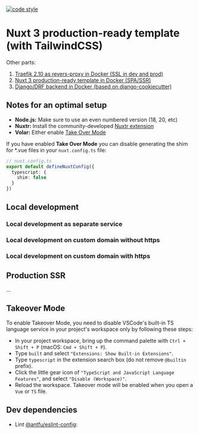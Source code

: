 [![code style](https://antfu.me/badge-code-style.svg)](https://github.com/antfu/eslint-config)
# Nuxt 3 production-ready template (with TailwindCSS)

Other parts:

1. [Traefik 2.10 as revers-proxy in Docker (SSL in dev and prod)](https://github.com/baikov/tpl-traefik)
2. [Nuxt 3 production-ready template in Docker (SPA/SSR)](https://github.com/baikov/tpl-nuxt3)
3. [Django/DRF backend in Docker (based on django-cookiecutter)](https://github.com/baikov/drf-tpl)

## Notes for an optimal setup

- **Node.js:** Make sure to use an even numbered version (18, 20, etc)
- **Nuxtr:** Install the community-developed [Nuxtr extension](https://marketplace.visualstudio.com/items?itemName=Nuxtr.nuxtr-vscode)
- **Volar:** Either enable [Take Over Mode](https://vuejs.org/guide/typescript/overview.html#volar-takeover-mode)

If you have enabled **Take Over Mode** you can disable generating the shim for *.vue files in your `nuxt.config.ts` file:

```ts
// nuxt.config.ts
export default defineNuxtConfig({
  typescript: {
    shim: false
  }
})
```

## Local development

### Local development as separate service

### Local development on custom domain without https

### Local development on custom domain with https

## Production SSR
...

## Takeover Mode
To enable Takeover Mode, you need to disable VSCode's built-in TS language service in your project's workspace only by following these steps:

- In your project workspace, bring up the command palette with `Ctrl + Shift + P` (macOS: `Cmd + Shift + P`).
- Type `built` and select `"Extensions: Show Built-in Extensions"`.
- Type `typescript` in the extension search box (do not remove `@builtin` prefix).
- Click the little gear icon of `"TypeScript and JavaScript Language Features"`, and select `"Disable (Workspace)"`.
- Reload the workspace. Takeover mode will be enabled when you open a `Vue` or `TS` file.

## Dev dependencies
- Lint [@antfu/eslint-config](https://github.com/antfu/eslint-config):
